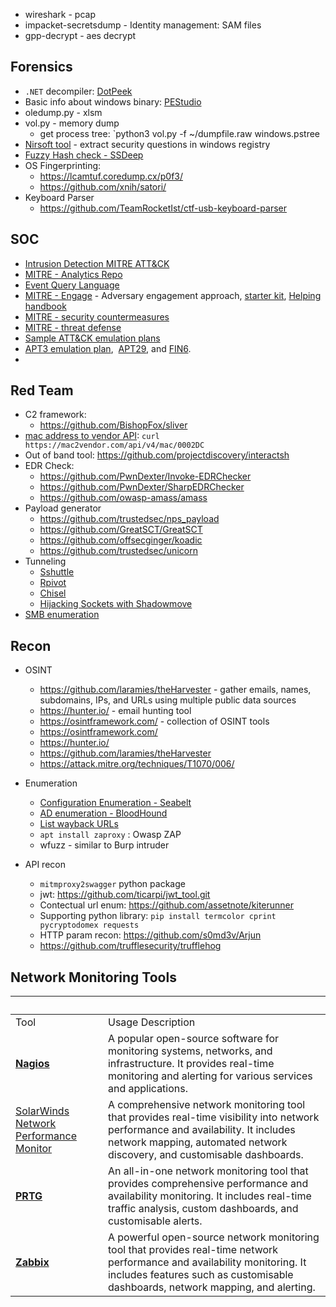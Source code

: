- wireshark - pcap
- impacket-secretsdump - Identity management: SAM files
- gpp-decrypt - aes decrypt

## Forensics
- `.NET` decompiler: [DotPeek](https://www.jetbrains.com/decompiler/)
- Basic info about windows binary: [PEStudio](https://www.winitor.com/download)
- oledump.py - xlsm
- vol.py - memory dump 
	- get process tree: `python3 vol.py -f ~/dumpfile.raw windows.pstree
- [Nirsoft tool](https://www.nirsoft.net/utils/security_questions_view.html ) - extract security questions in windows registry
- [Fuzzy Hash check - SSDeep](https://ssdeep-project.github.io/ssdeep/index.html)
- OS Fingerprinting:
	- https://lcamtuf.coredump.cx/p0f3/
	- https://github.com/xnih/satori/
- Keyboard Parser
	- https://github.com/TeamRocketIst/ctf-usb-keyboard-parser

## SOC
- [Intrusion Detection MITRE ATT&CK](https://github.com/orgs/mitre-attack/repositories)
- [MITRE - Analytics Repo](https://car.mitre.org/)
- [Event Query Language](https://eql.readthedocs.io/en/latest/)
- [MITRE - Engage](https://engage.mitre.org/) - Adversary engagement approach, [starter kit](https://engage.mitre.org/starter-kit/), [Helping handbook](https://engage.mitre.org/wp-content/uploads/2022/04/EngageHandbook-v1.0.pdf)
- [MITRE - security countermeasures](https://d3fend.mitre.org/)
- [MITRE - threat defense](https://mitre-engenuity.org/cybersecurity/center-for-threat-informed-defense/)
- [Sample ATT&CK emulation plans](https://github.com/center-for-threat-informed-defense/adversary_emulation_library)
- [APT3 emulation plan](https://attack.mitre.org/resources/adversary-emulation-plans/),  [APT29](https://github.com/center-for-threat-informed-defense/adversary_emulation_library/tree/master/apt29), and [FIN6](https://github.com/center-for-threat-informed-defense/adversary_emulation_library/tree/master/fin6).
- 
## Red Team
- C2 framework: 
	- https://github.com/BishopFox/sliver 
- [mac address to vendor API](https://mac2vendor.com/articles/apiv4): `curl https://mac2vendor.com/api/v4/mac/0002DC`
- Out of band tool: https://github.com/projectdiscovery/interactsh
- EDR Check:
	- https://github.com/PwnDexter/Invoke-EDRChecker
	- https://github.com/PwnDexter/SharpEDRChecker 
	- https://github.com/owasp-amass/amass 
- Payload generator
	- https://github.com/trustedsec/nps_payload
	- https://github.com/GreatSCT/GreatSCT
	- https://github.com/offsecginger/koadic
	- https://github.com/trustedsec/unicorn
- Tunneling
	- [Sshuttle](https://github.com/sshuttle/sshuttle)
	- [Rpivot](https://github.com/klsecservices/rpivot)
	- [Chisel](https://github.com/jpillora/chisel)
	- [Hijacking Sockets with Shadowmove](https://adepts.of0x.cc/shadowmove-hijack-socket/)
- [SMB enumeration](https://github.com/CiscoCXSecurity/enum4linux)
## Recon
- OSINT
	- https://github.com/laramies/theHarvester - gather emails, names, subdomains, IPs, and URLs using multiple public data sources
	- https://hunter.io/ - email hunting tool 
	- https://osintframework.com/ - collection of OSINT tools
	- https://osintframework.com/ 
	- https://hunter.io/
	- https://github.com/laramies/theHarvester 
	- https://attack.mitre.org/techniques/T1070/006/

- Enumeration
	- [Configuration Enumeration - Seabelt](https://github.com/GhostPack/Seatbelt)
	- [AD enumeration - BloodHound](https://github.com/BloodHoundAD/BloodHound)
	- [List wayback URLs](https://github.com/tomnomnom/waybackurls)
	- `apt install zaproxy` : Owasp ZAP
	- wfuzz - similar to Burp intruder
- API recon
	- `mitmproxy2swagger` python package
	- jwt: https://github.com/ticarpi/jwt_tool.git 
	- Contectual url enum: https://github.com/assetnote/kiterunner
	- Supporting python library: `pip install termcolor cprint pycryptodomex requests`
	- HTTP param recon: https://github.com/s0md3v/Arjun
	- https://github.com/trufflesecurity/trufflehog 


## Network Monitoring Tools

| <br>                                                                                                                                    |                                                                                                                                                                                                              |
| --------------------------------------------------------------------------------------------------------------------------------------- | ------------------------------------------------------------------------------------------------------------------------------------------------------------------------------------------------------------ |
| Tool                                                                                                                                    | Usage Description                                                                                                                                                                                            |
| **[Nagios](https://assets.nagios.com/downloads/nagioscore/docs/nagioscore/4/en/quickstart.html)**                                       | A popular open-source software for monitoring systems, networks, and infrastructure. It provides real-time monitoring and alerting for various services and applications.                                    |
| [SolarWinds Network Performance Monitor](https://documentation.solarwinds.com/en/success_center/npm/content/npm_installation_guide.htm) | A comprehensive network monitoring tool that provides real-time visibility into network performance and availability. It includes network mapping, automated network discovery, and customisable dashboards. |
| **[PRTG](https://www.paessler.com/manuals/prtg/installation)**                                                                          | An all-in-one network monitoring tool that provides comprehensive performance and availability monitoring. It includes real-time traffic analysis, custom dashboards, and customisable alerts.               |
| **[Zabbix](https://www.zabbix.com/download)**                                                                                           | A powerful open-source network monitoring tool that provides real-time network performance and availability monitoring. It includes features such as customisable dashboards, network mapping, and alerting. |

